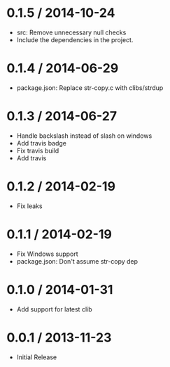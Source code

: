
0.1.5 / 2014-10-24
==================

  * src: Remove unnecessary null checks
  * Include the dependencies in the project.

0.1.4 / 2014-06-29
==================

 * package.json: Replace str-copy.c with clibs/strdup

0.1.3 / 2014-06-27
==================

 * Handle backslash instead of slash on windows
 * Add travis badge
 * Fix travis build
 * Add travis

0.1.2 / 2014-02-19 
==================

 * Fix leaks

0.1.1 / 2014-02-19 
==================

 * Fix Windows support
 * package.json: Don't assume str-copy dep

0.1.0 / 2014-01-31
==================

  * Add support for latest clib

0.0.1 / 2013-11-23
==================

  * Initial Release
